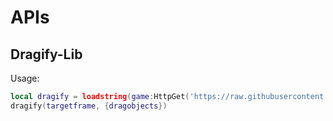 # APIs
## Dragify-Lib
Usage: <br>
```lua
local dragify = loadstring(game:HttpGet('https://raw.githubusercontent.com/kosuke14/REBOYHub/main/APIs/dragifylib.lua',true))()
dragify(targetframe, {dragobjects})
```
